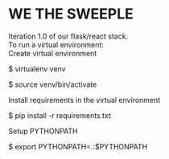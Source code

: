 # WE THE SWEEPLE  
Iteration 1.0 of our flask/react stack.  
To run a virtual environment:  
Create virtual environment

$ virtualenv venv

$ source venv/bin/activate

Install requirements in the virtual environment

$ pip install -r requirements.txt

Setup PYTHONPATH

$ export PYTHONPATH=.:$PYTHONPATH

